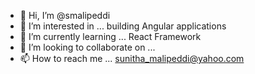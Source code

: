 - 👋 Hi, I’m @smalipeddi
- 👀 I’m interested in ... building Angular applications
- 🌱 I’m currently learning ... React Framework
- 💞️ I’m looking to collaborate on ...
- 📫 How to reach me ... sunitha_malipeddi@yahoo.com

<!---
smalipeddi/smalipeddi is a ✨ special ✨ repository because its `README.md` (this file) appears on your GitHub profile.
You can click the Preview link to take a look at your changes.
--->
